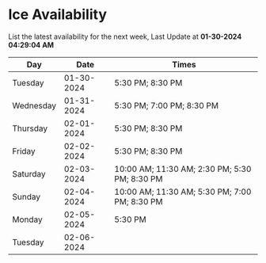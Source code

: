 # Ice Availability

List the latest availability for the next week, Last Update at **01-30-2024 04:29:04 AM**

| Day         | Date        | Times       |
| ----------- | ----------- | ----------- |
|Tuesday|01-30-2024|5:30 PM; 8:30 PM|
|Wednesday|01-31-2024|5:30 PM; 7:00 PM; 8:30 PM|
|Thursday|02-01-2024|5:30 PM; 8:30 PM|
|Friday|02-02-2024|5:30 PM; 8:30 PM|
|Saturday|02-03-2024|10:00 AM; 11:30 AM; 2:30 PM; 5:30 PM; 8:30 PM|
|Sunday|02-04-2024|10:00 AM; 11:30 AM; 5:30 PM; 7:00 PM; 8:30 PM|
|Monday|02-05-2024|5:30 PM|
|Tuesday|02-06-2024||
